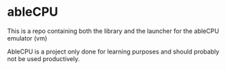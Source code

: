 # ableCPU
This is a repo containing both the library and the launcher for the ableCPU emulator (vm)

AbleCPU is a project only done for learning purposes and should probably not be used productively.